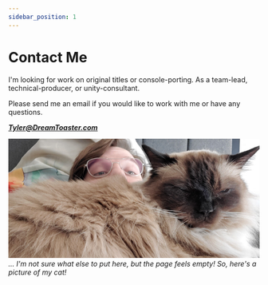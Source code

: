 ```yaml
---
sidebar_position: 1
---
```


# Contact Me

I'm looking for work on original titles or console-porting. As a team-lead, technical-producer, or unity-consultant.

Please send me an email if you would like to work with me or have any questions.

***Tyler@DreamToaster.com***

![Phi + Me](/img/phiphi.jpg "Phi + Me")
*... I'm not sure what else to put here, but the page feels empty! So, here's a picture of my cat!*